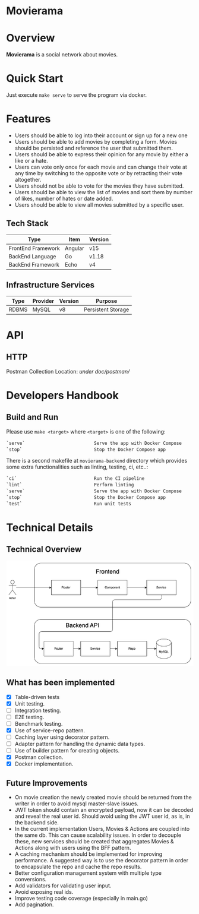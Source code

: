 Movierama
==

# Overview

<b>Movierama</b> is a social network about movies.

# Quick Start

Just execute `make serve` to serve the program via docker.

# Features

- Users should be able to log into their account or sign up for a new one
- Users should be able to add movies by completing a form. Movies should be persisted and reference the user that
  submitted them.
- Users should be able to express their opinion for any movie by either a like or a hate.
- Users can vote only once for each movie and can change their vote at any time by switching to the opposite vote or by
  retracting their vote altogether.
- Users should not be able to vote for the movies they have submitted.
- Users should be able to view the list of movies and sort them by number of likes, number of hates or date added.
- Users should be able to view all movies submitted by a specific user.

## Tech Stack

| Type               | Item    | Version |
|--------------------|---------|---------|
| FrontEnd Framework | Angular | v15     |
| BackEnd Language   | Go      | v1.18   |
| BackEnd Framework  | Echo    | v4      |

## Infrastructure Services

| Type  | Provider | Version | Purpose            |
|-------|----------|---------|--------------------|
| RDBMS | MySQL    | v8      | Persistent Storage |

# API

## HTTP

Postman Collection Location: _under doc/postman/_

# Developers Handbook

## Build and Run

Please use `make <target>` where `<target>` is one of the following:

``` makefile
`serve`                          Serve the app with Docker Compose
`stop`                           Stop the Docker Compose app
```

There is a second makefile at `movierama-backend` directory which provides some extra functionalities such as linting,
testing,
ci, etc..:

``` makefile
`ci`                             Run the CI pipeline
`lint`                           Perform linting
`serve`                          Serve the app with Docker Compose
`stop`                           Stop the Docker Compose app
`test`                           Run unit tests
```

# Technical Details

## Technical Overview

![technical overview](doc/diagrams/MovieRama.drawio.png)

## What has been implemented

- [x] Table-driven tests
- [x] Unit testing.
- [ ] Integration testing.
- [ ] E2E testing.
- [ ] Benchmark testing.
- [x] Use of service-repo pattern.
- [ ] Caching layer using decorator pattern.
- [ ] Adapter pattern for handling the dynamic data types.
- [ ] Use of builder pattern for creating objects.
- [x] Postman collection.
- [x] Docker implementation.

## Future Improvements

- On movie creation the newly created movie should be returned from the writer in order to avoid mysql master-slave
  issues.
- JWT token should contain an encrypted payload, now it can be decoded and reveal the real user id. Should avoid using
  the JWT user id, as is, in the backend side.
- In the current implementation Users, Movies & Actions are coupled into the same db. This can cause scalability issues.
  In order to decouple these, new services should be created that aggregates Movies & Actions along with users using the
  BFF pattern.
- A caching mechanism should be implemented for improving performance. A suggested way is to use the decorator pattern
  in order to encapsulate the repo and cache the repo results.
- Better configuration management system with multiple type conversions.
- Add validators for validating user input.
- Avoid exposing real ids.
- Improve testing code coverage (especially in main.go)
- Add pagination.
